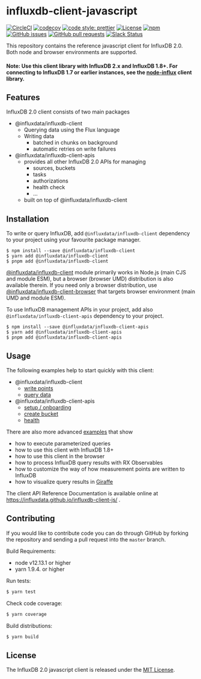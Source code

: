# influxdb-client-javascript

[![CircleCI](https://circleci.com/gh/influxdata/influxdb-client-js.svg?style=svg)](https://circleci.com/gh/influxdata/influxdb-client-js)
[![codecov](https://codecov.io/gh/influxdata/influxdb-client-js/branch/master/graph/badge.svg)](https://codecov.io/gh/influxdata/influxdb-client-js)
[![code style: prettier](https://img.shields.io/badge/code_style-prettier-ff69b4.svg)](https://github.com/prettier/prettier)
[![License](https://img.shields.io/github/license/influxdata/influxdb-client-js.svg)](https://github.com/influxdata/influxdb-client-js/blob/master/LICENSE)
[![npm](https://img.shields.io/npm/v/@influxdata/influxdb-client)](https://www.npmjs.com/package/@influxdata/influxdb-client)
[![GitHub issues](https://img.shields.io/github/issues-raw/influxdata/influxdb-client-js.svg)](https://github.com/influxdata/influxdb-client-js/issues)
[![GitHub pull requests](https://img.shields.io/github/issues-pr-raw/influxdata/influxdb-client-js.svg)](https://github.com/influxdata/influxdb-client-js/pulls)
[![Slack Status](https://img.shields.io/badge/slack-join_chat-white.svg?logo=slack&style=social)](https://www.influxdata.com/slack)

This repository contains the reference javascript client for InfluxDB 2.0. Both node and browser environments are supported.

#### Note: Use this client library with InfluxDB 2.x and InfluxDB 1.8+. For connecting to InfluxDB 1.7 or earlier instances, see the [node-influx](https://github.com/node-influx/node-influx) client library.

## Features

InfluxDB 2.0 client consists of two main packages

- @influxdata/influxdb-client
  - Querying data using the Flux language
  - Writing data
    - batched in chunks on background
    - automatic retries on write failures
- @influxdata/influxdb-client-apis
  - provides all other InfluxDB 2.0 APIs for managing
    - sources, buckets
    - tasks
    - authorizations
    - health check
    - ...
  - built on top of @influxdata/influxdb-client

## Installation

To write or query InfluxDB, add `@influxdata/influxdb-client` dependency to your project using your favourite package manager.

```
$ npm install --save @influxdata/influxdb-client
$ yarn add @influxdata/influxdb-client
$ pnpm add @influxdata/influxdb-client
```

[@influxdata/influxdb-client](./packages/core/README.md) module primarily works in Node.js (main CJS and module ESM), but a browser (browser UMD) distribution is also available therein. If you need only a browser distribution, use [@influxdata/influxdb-client-browser](./packages/core-browser/README.md) that targets browser environment (main UMD and module ESM).

To use InfluxDB management APIs in your project, add also `@influxdata/influxdb-client-apis` dependency to your project.

```
$ npm install --save @influxdata/influxdb-client-apis
$ yarn add @influxdata/influxdb-client-apis
$ pnpm add @influxdata/influxdb-client-apis
```

## Usage

The following examples help to start quickly with this client:

- @influxdata/influxdb-client
  - [write points](./examples/write.js)
  - [query data](./examples/query.ts)
- @influxdata/influxdb-client-apis
  - [setup / onboarding](./examples/onboarding.js)
  - [create bucket](./examples/createBucket.js)
  - [health](./examples/health.js)

There are also more advanced [examples](./examples/README.md) that show

- how to execute parameterized queries
- how to use this client with InfluxDB 1.8+
- how to use this client in the browser
- how to process InfluxDB query results with RX Observables
- how to customize the way of how measurement points are written to InfluxDB
- how to visualize query results in [Giraffe](https://github.com/influxdata/giraffe)

The client API Reference Documentation is available online at https://influxdata.github.io/influxdb-client-js/ .

## Contributing

If you would like to contribute code you can do through GitHub by forking the repository and sending a pull request into the `master` branch.

Build Requirements:

- node v12.13.1 or higher
- yarn 1.9.4. or higher

Run tests:

```bash
$ yarn test
```

Check code coverage:

```bash
$ yarn coverage
```

Build distributions:

```bash
$ yarn build
```

## License

The InfluxDB 2.0 javascript client is released under the [MIT License](https://opensource.org/licenses/MIT).

